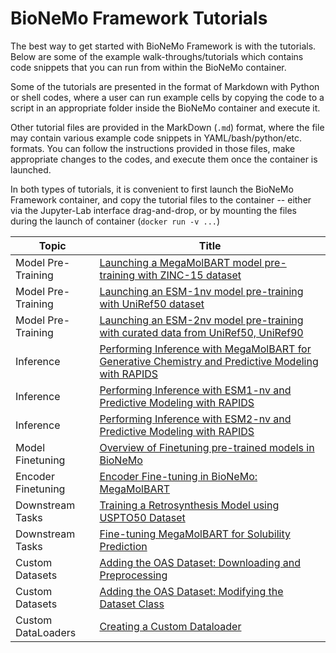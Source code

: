 # BioNeMo Framework Tutorials

The best way to get started with BioNeMo Framework is with the tutorials. Below are some of the example walk-throughs/tutorials which contains code snippets that you can run from within the BioNeMo container. 

Some of the tutorials are presented in the format of Markdown with Python or shell codes, where a user can run example cells by copying the code to a script in an appropriate folder inside the BioNeMo container and execute it.

Other tutorial files are provided in the MarkDown (``.md``) format, where the file may contain various example code snippets in YAML/bash/python/etc. formats. You can follow the instructions provided in those files, make appropriate changes to the codes, and execute them once the container is launched. 

In both types of tutorials, it is convenient to first launch the BioNeMo Framework container, and copy the tutorial files to the container -- either via the Jupyter-Lab interface drag-and-drop, or by mounting the files during the launch of container (```docker run -v ...```)



| Topic              | Title                                                                                              |
| ------------------ | -------------------------------------------------------------------------------------------------- |
| Model Pre-Training | [Launching a MegaMolBART model pre-training with ZINC-15 dataset](./notebooks/model_training_mmb.ipynb) |
| Model Pre-Training | [Launching an ESM-1nv model pre-training with UniRef50 dataset](./notebooks/model_training_esm1nv.ipynb) |
| Model Pre-Training | [Launching an ESM-2nv model pre-training with curated data from UniRef50, UniRef90](./notebooks/model_training_esm2nv.ipynb) |
| Inference          | [Performing Inference with MegaMolBART for Generative Chemistry and Predictive Modeling with RAPIDS](./notebooks/MMB_GenerativeAI_Inference_with_examples.ipynb) |
| Inference          | [Performing Inference with ESM1-nv and Predictive Modeling with RAPIDS](./notebooks/protein-esm1nv-clustering.ipynb) |
| Inference          | [Performing Inference with ESM2-nv and Predictive Modeling with RAPIDS](./notebooks/protein-esm2nv-clustering.ipynb) |
| Model Finetuning   | [Overview of Finetuning pre-trained models in BioNeMo](./notebooks/bionemo-finetuning-overview.ipynb)                             |
| Encoder Finetuning | [Encoder Fine-tuning in BioNeMo: MegaMolBART](./notebooks/encoder-finetuning-notebook-fw.ipynb)                             |
| Downstream Tasks   | [Training a Retrosynthesis Model using USPTO50 Dataset](./notebooks/retrosynthesis-notebook.ipynb)                             |
| Downstream Tasks   | [Fine-tuning MegaMolBART for Solubility Prediction](./notebooks/physchem-notebook-fw.ipynb)                                 |
| Custom Datasets    | [Adding the OAS Dataset: Downloading and Preprocessing](./notebooks/custom-dataset-preprocessing-fw.ipynb) |
| Custom Datasets    | [Adding the OAS Dataset: Modifying the Dataset Class](./notebooks/custom-dataset-class-fw.ipynb) |
| Custom DataLoaders | [Creating a Custom Dataloader](./notebooks/custom-dataset-dataloader.ipynb) |
